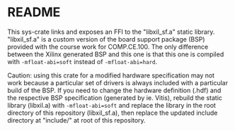 # README
This sys-crate links and exposes an FFI to the "libxil_sf.a" static library. "libxil_sf.a" is a
custom version of the board support package (BSP) provided with the course work for COMP.CE.100. The
only difference between the Xilinx generated BSP and this one is that this one is compiled with
`-mfloat-abi=soft` instead of `-mfloat-abi=hard`.

Caution: using this crate for a modified hardware specification may not work because a particular
set of drivers is always included with a particular build of the BSP. If you need to change the
hardware definition (.hdf) and the respective BSP specification (generated by ie. Vitis), rebuild
the static library (libxil.a) with `-mfloat-abi=soft` and replace the library in the root directory
of this repository (libxil_sf.a), then replace the updated include directory at "include/" at root
of this repository.
